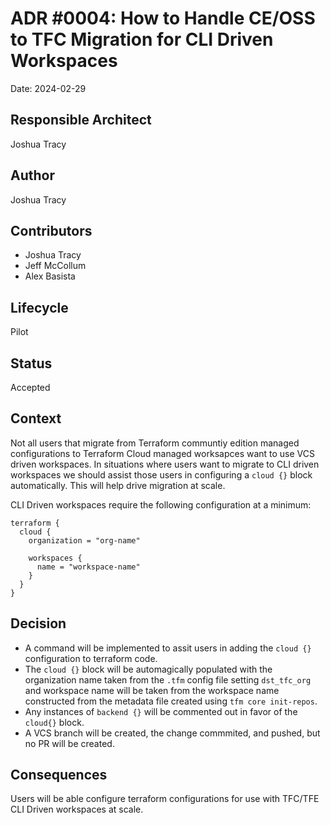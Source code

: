# ADR #0004: How to Handle CE/OSS to TFC Migration for CLI Driven Workspaces 

Date: 2024-02-29

## Responsible Architect
Joshua Tracy

## Author

Joshua Tracy

## Contributors

* Joshua Tracy
* Jeff McCollum
* Alex Basista

## Lifecycle

Pilot

## Status

Accepted

## Context

Not all users that migrate from Terraform communtiy edition managed configurations to Terraform Cloud managed worksapces want to use VCS driven workspaces. In situations where users want to migrate to CLI driven workspaces we should assist those users in configuring a `cloud {}` block automatically. This will help drive migration at scale.

CLI Driven workspaces require the following configuration at a minimum:

```
terraform {
  cloud {
    organization = "org-name"

    workspaces {
      name = "workspace-name"
    }
  }
}
```

## Decision

- A command will be implemented to assit users in adding the `cloud {}` configuration to terraform code.
- The `cloud {}` block will be automagically populated with the organization name taken from the `.tfm` config file setting `dst_tfc_org` and workspace name will be taken from the workspace name constructed from the metadata file created using `tfm core init-repos`.
- Any instances of `backend {}` will be commented out in favor of the `cloud{}` block.
- A VCS branch will be created, the change commmited, and pushed, but no PR will be created.

## Consequences

Users will be able configure terraform configurations for use with TFC/TFE CLI Driven workspaces at scale.